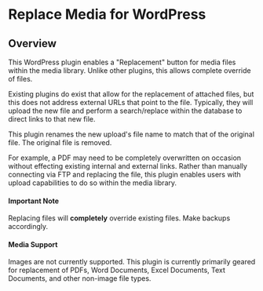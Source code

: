 # Replace Media for WordPress


## Overview

This WordPress plugin enables a "Replacement" button for media files within the media library. Unlike other plugins, this allows complete override of files.

Existing plugins do exist that allow for the replacement of attached files, but this does not address external URLs that point to the file. Typically, they will upload the new file and perform a search/replace within the database to direct links to that new file.

This plugin renames the new upload's file name to match that of the original file. The original file is removed.

For example, a PDF may need to be completely overwritten on occasion without effecting existing internal and external links. Rather than manually connecting via FTP and replacing the file, this plugin enables users with upload capabilities to do so within the media library.

#### Important Note
Replacing files will **completely** override existing files. Make backups accordingly.

#### Media Support
Images are not currently supported. This plugin is currently primarily geared for replacement of PDFs, Word Documents, Excel Documents, Text Documents, and other non-image file types.
